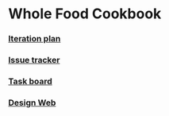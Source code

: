 # Whole Food Cookbook

### [Iteration plan](https://app.asana.com/0/867060982847769/867060982847769)


### [Issue tracker](https://github.com/darmonlyone/WholeFoodBook)

### [Task board](https://app.asana.com/0/867060982847769/867060982847769)

### [Design Web](https://xd.adobe.com/view/985eba2c-469d-450a-4a08-ef7d1c650c62-ee6f/)
